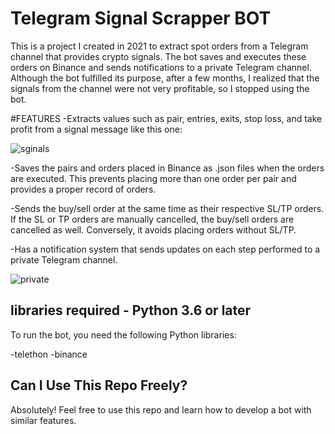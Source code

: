# Telegram Signal Scrapper BOT
This is a project I created in 2021 to extract spot orders from a Telegram channel that provides crypto signals. The bot saves and executes these orders on Binance and sends notifications to a private Telegram channel. Although the bot fulfilled its purpose, after a few months, I realized that the signals from the channel were not very profitable, so I stopped using the bot.

#FEATURES
-Extracts values such as pair, entries, exits, stop loss, and take profit from a signal message like this one:

![sginals](https://user-images.githubusercontent.com/34092193/232940479-39dc0d74-aee1-4727-bd62-2cbb02f73f10.png)

-Saves the pairs and orders placed in Binance as .json files when the orders are executed. This prevents placing more than one order per pair and provides a proper record of orders.

-Sends the buy/sell order at the same time as their respective SL/TP orders. If the SL or TP orders are manually cancelled, the buy/sell orders are cancelled as well. Conversely, it avoids placing orders without SL/TP.

-Has a notification system that sends updates on each step performed to a private Telegram channel.

![private](https://user-images.githubusercontent.com/34092193/232941962-34c8a408-10cd-478b-8a14-d501df3bb487.png)


## libraries required - Python 3.6 or later

To run the bot, you need the following Python libraries:

-telethon
-binance

## Can I Use This Repo Freely?

Absolutely! Feel free to use this repo and learn how to develop a bot with similar features.
